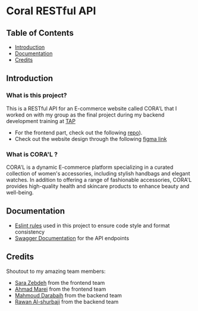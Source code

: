 # Coral RESTful API

## Table of Contents
- [Introduction](#introduction)
- [Documentation](#documentation)
- [Credits](#credits)

## Introduction
### What is this project?
This is a RESTful API for an E-commerce website called CORA'L that I worked on with my group as the final project during my backend development training at [TAP](https://tapcareers.io) 
* For the frontend part, check out the following [repo](https://github.com/taP-SD-0624/frontend-final-3/)).
* Check out the website design through the following [figma link](https://www.figma.com/design/4J9VUII8IXBs1CVidFvPy9/SD-Final-Project?node-id=0-1)
### What is CORA'L ?
CORA'L is a dynamic E-commerce platform specializing in a curated collection of women's accessories, including stylish handbags and elegant watches. In addition to offering a range of fashionable accessories, CORA'L provides high-quality health and skincare products to enhance beauty and well-being.
## Documentation
- [Eslint rules](eslint-rules.md) used in this project to ensure code style and format consistency
- [Swagger Documentation](swagger-docs/swagger.yaml) for the API endpoints
## Credits
Shoutout to my amazing team members:
- [Sara Zebdeh](https://github.com/SaraZebdeh) from the frontend team
- [Ahmad Marei](https://github.com/101ahmadmarei) from the frontend team
- [Mahmoud Darabaih](https://github.com/MahmoudMDarabaih) from the backend team
- [Rawan Al-shurbaji](https://github.com/rshgithub) from the backend team
